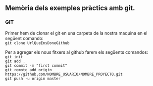 ## Memòria dels exemples pràctics amb git.

### GIT
Primer hem de clonar el git en una carpeta de la nostra maquina en el següent comando:  
```git clone UrlQueEnsDoneGithub```  

Per a agregar els nous fitxers al github farem els següents comandos:  
```git init```  
```git add .```  
```git commit -m "first commit"```  
```git remote add origin https://github.com/NOMBRE_USUARIO/NOMBRE_PROYECTO.git```  
```git push -u origin master```
